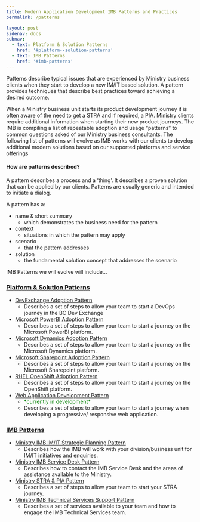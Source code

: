 ```yaml
---
title: Modern Application Development IMB Patterns and Practices
permalink: /patterns

layout: post
sidenav: docs
subnav:
  - text: Platform & Solution Patterns
    href: '#platform--solution-patterns'
  - text: IMB Patterns
    href: '#imb-patterns'
---
```

Patterns describe typical issues that are experienced by Ministry business clients when they start to develop a new IM/IT based solution.  A pattern provides techniques that describe best practices toward achieving a desired outcome. 

When a Ministry business unit starts its product development journey it is often aware of the need to get a STRA and if required, a PIA. Ministry clients require additional information when starting their new product journeys. The IMB is compiling a list of repeatable adoption and usage “patterns” to common questions asked of our Ministry business consultants.  The following list of patterns will evolve as IMB works with our clients to develop additional modern solutions based on our supported platforms and service offerings

#### How are patterns described?
A pattern describes a process and a ‘thing’. It describes a proven solution that can be applied by our clients. Patterns are usually generic and intended to initiate a dialog. 

A pattern has a:
- name & short summary
    - which demonstrates the business need for the pattern
- context
    - situations in which the pattern may apply
- scenario
    - that the pattern addresses
- solution
    - the fundamental solution concept that addresses the scenario

IMB Patterns we will evolve will include...

### [Platform & Solution Patterns](/CITZ-IMB-playbook/platform-&-solution-patterns)
- [DevExchange Adoption Pattern](/CITZ-IMB-playbook/platform-&-solution-patterns#devexchange-adoption-pattern)
    - Describes a set of steps to allow your team to start a DevOps journey in the BC Dev Exchange
- [Microsoft PowerBI  Adoption Pattern](/CITZ-IMB-playbook/platform-&-solution-patterns#microsoft-powerbi-adoption-pattern)
    - Describes a set of steps to allow your team to start a journey on the Microsoft PowerBI platform.
- [Microsoft Dynamics Adoption Pattern](/CITZ-IMB-playbook/platform-&-solution-patterns#microsoft-dynamics-adoption-pattern)
    - Describes a set of steps to allow your team to start a journey on the Microsoft Dynamics platform.
- [Microsoft Sharepoint Adoption Pattern](/CITZ-IMB-playbook/platform-&-solution-patterns#microsoft-sharepoint-adoption-pattern)
    - Describes a set of steps to allow your team to start a journey on the Microsoft Sharepoint platform.
- [RHEL OpenShift Adoption Pattern](/CITZ-IMB-playbook/platform-&-solution-patterns#openshift-adoption-pattern)
    - Describes a set of steps to allow your team to start a journey on the OpenShift platform.
- [Web Application Development Pattern](/CITZ-IMB-playbook/platform-&-solution-patterns#web-application-development-pattern)
    - <span style="color: green">\*currently in development\*</span>
    - Describes a set of steps to allow your team to start a journey when developing a progressive/ responsive web application.

### [IMB Patterns](/CITZ-IMB-playbook/imb-patterns)
- [Ministry IMB IM/IT Strategic Planning Pattern](/CITZ-IMB-playbook/imb-patterns#ministry-imb-imit-strategic-planning-pattern)
    - Describes how the IMB will work with your division/business unit for IM/IT initiatives and enquiries.
- [Ministry IMB Service Desk Pattern](/CITZ-IMB-playbook/imb-patterns#ministry-imb-service-desk-pattern)
    - Describes how to contact the IMB Service Desk and the areas of assistance available to the Ministry.
- [Ministry STRA & PIA Pattern](/CITZ-IMB-playbook/imb-patterns#ministry-stra--pia-pattern)
    - Describes a set of steps to allow your team to start your STRA journey.
- [Ministry IMB Technical Services Support Pattern](/CITZ-IMB-playbook/imb-patterns#ministry-imb-technical-services-support-pattern)
    - Describes a set of services available to your team and how to engage the IMB Technical Services team.
